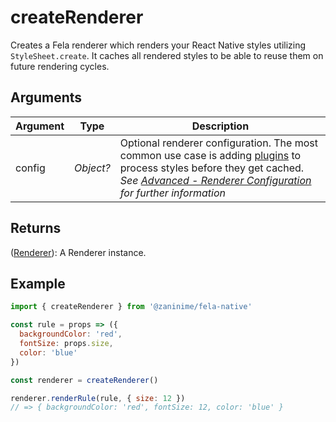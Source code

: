 # createRenderer

Creates a Fela renderer which renders your React Native styles utilizing `StyleSheet.create`. It caches all rendered styles to be able to reuse them on future rendering cycles.

## Arguments
| Argument | Type | Description |
| --- | --- | --- |
| config | *Object?* | Optional renderer configuration. The most common use case is adding [plugins](../../advanced/Plugins.md) to process styles before they get cached.<br>*See [Advanced - Renderer Configuration](../../advanced/RendererConfiguration.md) for further information* |

## Returns
([Renderer](Renderer.md)): A Renderer instance.

## Example

```javascript
import { createRenderer } from '@zaninime/fela-native'

const rule = props => ({
  backgroundColor: 'red',
  fontSize: props.size,
  color: 'blue'
})

const renderer = createRenderer()

renderer.renderRule(rule, { size: 12 })
// => { backgroundColor: 'red', fontSize: 12, color: 'blue' }
```
